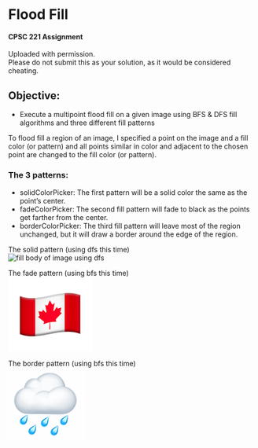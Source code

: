 # Flood Fill
#### CPSC 221 Assignment  
Uploaded with permission.  
Please do not submit this as your solution, as it would be considered cheating.  
  
## Objective:  
- Execute a multipoint flood fill on a given image using BFS & DFS fill algorithms and three different fill patterns   

To flood fill a region of an image, I specified a point on the image and a fill color (or pattern) and all points similar in color and adjacent to the
chosen point are changed to the fill color (or pattern).

### The 3 patterns:  
- solidColorPicker: The first pattern will be a solid color the same as the point’s center.  
- fadeColorPicker: The second fill pattern will fade to black as the points get farther from the center.
- borderColorPicker: The third fill pattern will leave most of the region unchanged, but it will draw a border around the edge of the region.  
  
  
The solid pattern (using dfs this time)  
![fill body of image using dfs](dfs_solid.gif)  
  
The fade pattern (using bfs this time)  
![fill body of image using dbs](bfs_fade.gif)  
  
The border pattern (using bfs this time)  
![fill border of image using bfs](bfs_border.gif) 




